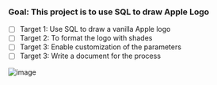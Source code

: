 ### Goal: This project is to use SQL to draw Apple Logo

- [ ] Target 1: Use SQL to draw a vanilla Apple logo 
- [ ] Target 2: To format the logo with shades 
- [ ] Target 3: Enable customization of the parameters 
- [ ] Target 3: Write a document for the process

![image](https://user-images.githubusercontent.com/19803974/130540790-42ada519-4ce5-4865-a8f3-06febf25b828.png)

